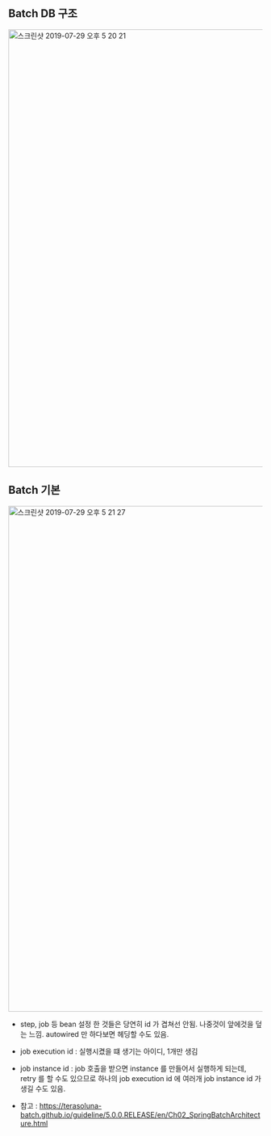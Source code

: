 ## Batch DB 구조
<img width="868" alt="스크린샷 2019-07-29 오후 5 20 21" src="https://user-images.githubusercontent.com/22016317/62032748-66382380-b225-11e9-947f-ade32450211a.png">

## Batch 기본
<img width="1003" alt="스크린샷 2019-07-29 오후 5 21 27" src="https://user-images.githubusercontent.com/22016317/62032749-66382380-b225-11e9-8684-b40e2e7349c1.png">

- step, job 등 bean 설정 한 것들은 당연히 id 가 겹쳐선 안됨. 나중것이 앞에것을 덮는 느낌. autowired 만 하다보면 헤딩할 수도 있음.

- job execution id : 실행시켰을 떄 생기는 아이디, 1개만 생김
- job instance id : job 호출을 받으면 instance 를 만들어서 실행하게 되는데, retry 를 할 수도 있으므로 하나의 job execution id 에 여러개 job instance id 가 생길 수도 있음.


- 참고 : https://terasoluna-batch.github.io/guideline/5.0.0.RELEASE/en/Ch02_SpringBatchArchitecture.html



